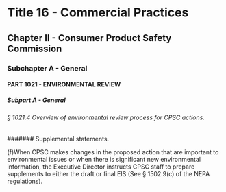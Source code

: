 
# Title 16 - Commercial Practices
## Chapter II - Consumer Product Safety Commission
### Subchapter A - General
#### PART 1021 - ENVIRONMENTAL REVIEW
##### Subpart A - General
###### § 1021.4 Overview of environmental review process for CPSC actions.
####### Supplemental statements.

(f)When CPSC makes changes in the proposed action that are important to environmental issues or when there is significant new environmental information, the Executive Director instructs CPSC staff to prepare supplements to either the draft or final EIS (See § 1502.9(c) of the NEPA regulations).
